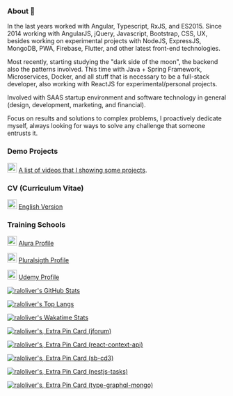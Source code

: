 ### About 👋

<!--
**raloliver/raloliver** is a ✨ _special_ ✨ repository because its `README.md` (this file) appears on your GitHub profile.

Here are some ideas to get you started:

- 🔭 I’m currently working on ...
- 🌱 I’m currently learning ...
- 👯 I’m looking to collaborate on ...
- 🤔 I’m looking for help with ...
- 💬 Ask me about ...
- 📫 How to reach me: ...
- 😄 Pronouns: ...
- ⚡ Fun fact: ...
-->

In the last years worked with Angular, Typescript, RxJS, and ES2015. Since 2014 working with AngularJS, jQuery, Javascript, Bootstrap, CSS, UX, besides working on experimental projects with NodeJS, ExpressJS, MongoDB, PWA, Firebase, Flutter, and other latest front-end technologies.

Most recently, starting studying the "dark side of the moon", the backend also the patterns involved. This time with Java + Spring Framework, Microservices, Docker, and all stuff that is necessary to be a full-stack developer, also working with ReactJS for experimental/personal projects. 

Involved with SAAS startup environment and software technology in general (design, development, marketing, and financial).

Focus on results and solutions to complex problems, I proactively dedicate myself, always looking for ways to solve any challenge that someone entrusts it.

### Demo Projects

[<img src="https://simpleicons.org/icons/youtube.svg" width="22" alt="raloliver | youtube" title="raloliver | youtube" />](https://www.youtube.com/playlist?list=PLZFKGHdrecCM8SMrVfk2I-PqQOj3ud-Bz) [A list of videos that I showing some projects](https://www.youtube.com/playlist?list=PLZFKGHdrecCM8SMrVfk2I-PqQOj3ud-Bz).

### CV (Curriculum Vitae)

[<img src="https://simpleicons.org/icons/adobeacrobatreader.svg" width="22" alt="raloliver | cv" title="raloliver | cv"/>](https://raloliver.com/israel-oliveira-cv-v5-en.pdf) [English Version](https://raloliver.com/israel-oliveira-cv-v5-en.pdf)

### Training Schools

[<img src="https://cursos.alura.com.br/assets/images/alura/favicon.ico" width="22" alt="raloliver | alura profile" title="raloliver | alura profile"/>](https://cursos.alura.com.br/user/raloliver) [Alura Profile](https://cursos.alura.com.br/user/raloliver)

[<img src="https://simpleicons.org/icons/pluralsight.svg" width="22" alt="raloliver | pluralsight profile" title="raloliver | pluralsight profile"/>](https://app.pluralsight.com/profile/raloliver) [Pluralsigth Profile](https://app.pluralsight.com/profile/raloliver)

[<img src="https://simpleicons.org/icons/udemy.svg" width="22" alt="raloliver | udemy profile" title="raloliver | udemy profile"/>](https://www.udemy.com/user/joomtusraloliver/) [Udemy Profile](https://www.udemy.com/user/joomtusraloliver/)

[![raloliver's GitHub Stats](https://github-readme-stats.vercel.app/api?username=raloliver&show_icons=true&theme=solarized-dark)](https://profile-summary-for-github.com/user/raloliver)

[![raloliver's Top Langs](https://github-readme-stats.vercel.app/api/top-langs/?username=raloliver&langs_count=10&hide=php,dart,visual%20basic,makefile,c%23,tsql,shell,apacheconf,Objective-C,D,Ruby,Swift,Kotlin,ASP&theme=solarized-dark&card_width=500)](http://ionicabizau.github.io/github-profile-languages/?user=%2540raloliver)

[![raloliver's Wakatime Stats](https://github-readme-stats.vercel.app/api/wakatime?username=@raloliver&theme=solarized-dark&layout=compact)](https://wakatime.com/@raloliver)

[![raloliver's, Extra Pin Card (jforum)](https://github-readme-stats.vercel.app/api/pin/?username=raloliver&repo=jforum&theme=solarized-dark)](https://github.com/raloliver/jforum/)

[![raloliver's, Extra Pin Card (react-context-api)](https://github-readme-stats.vercel.app/api/pin/?username=raloliver&repo=react-context-api&theme=solarized-dark)](https://github.com/raloliver/react-context-api/)

[![raloliver's, Extra Pin Card (sb-cd3)](https://github-readme-stats.vercel.app/api/pin/?username=raloliver&repo=sb-cd3&theme=solarized-dark)](https://github.com/raloliver/sb-cd3/)

[![raloliver's, Extra Pin Card (nestjs-tasks)](https://github-readme-stats.vercel.app/api/pin/?username=raloliver&repo=nestjs-tasks&theme=solarized-dark)](https://github.com/raloliver/nestjs-tasks)

[![raloliver's, Extra Pin Card (type-graphql-mongo)](https://github-readme-stats.vercel.app/api/pin/?username=raloliver&repo=type-graphql-mongo&theme=solarized-dark)](https://github.com/raloliver/type-graphql-mongo/)
